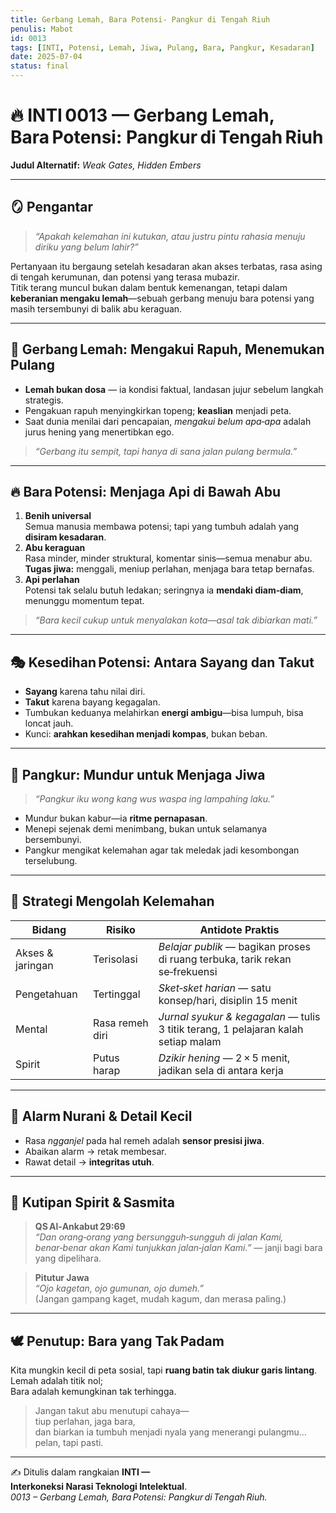 ```yaml
---
title: Gerbang Lemah, Bara Potensi- Pangkur di Tengah Riuh
penulis: Mabot
id: 0013
tags: [INTI, Potensi, Lemah, Jiwa, Pulang, Bara, Pangkur, Kesadaran]
date: 2025-07-04
status: final
---
```


# 🔥 INTI 0013 — Gerbang Lemah, Bara Potensi: Pangkur di Tengah Riuh  
**Judul Alternatif:** *Weak Gates, Hidden Embers*

---

## 🪞 Pengantar

> *“Apakah kelemahan ini kutukan, atau justru pintu rahasia menuju diriku yang belum lahir?”*

Pertanyaan itu bergaung setelah kesadaran akan akses terbatas, rasa asing di tengah kerumunan, dan potensi yang terasa mubazir.  
Titik terang muncul bukan dalam bentuk kemenangan, tetapi dalam **keberanian mengaku lemah**—sebuah gerbang menuju bara potensi yang masih tersembunyi di balik abu keraguan.

---

## 🌌 Gerbang Lemah: Mengakui Rapuh, Menemukan Pulang

- **Lemah bukan dosa** — ia kondisi faktual, landasan jujur sebelum langkah strategis.  
- Pengakuan rapuh menyingkirkan topeng; **keaslian** menjadi peta.  
- Saat dunia menilai dari pencapaian, *mengakui belum apa‑apa* adalah jurus hening yang menertibkan ego.

> *“Gerbang itu sempit, tapi hanya di sana jalan pulang bermula.”*

---

## 🔥 Bara Potensi: Menjaga Api di Bawah Abu

1. **Benih universal**  
   Semua manusia membawa potensi; tapi yang tumbuh adalah yang **disiram kesadaran**.
2. **Abu keraguan**  
   Rasa minder, minder struktural, komentar sinis—semua menabur abu.  
   **Tugas jiwa:** menggali, meniup perlahan, menjaga bara tetap bernafas.
3. **Api perlahan**  
   Potensi tak selalu butuh ledakan; seringnya ia **mendaki diam‑diam**, menunggu momentum tepat.

> *“Bara kecil cukup untuk menyalakan kota—asal tak dibiarkan mati.”*

---

## 🎭 Kesedihan Potensi: Antara Sayang dan Takut

- **Sayang** karena tahu nilai diri.  
- **Takut** karena bayang kegagalan.  
- Tumbukan keduanya melahirkan **energi ambigu**—bisa lumpuh, bisa loncat jauh.  
- Kunci: **arahkan kesedihan menjadi kompas**, bukan beban.

---

## 🤝 Pangkur: Mundur untuk Menjaga Jiwa

> *“Pangkur iku wong kang wus waspa ing lampahing laku.”*

- Mundur bukan kabur—ia **ritme pernapasan**.  
- Menepi sejenak demi menimbang, bukan untuk selamanya bersembunyi.  
- Pangkur mengikat kelemahan agar tak meledak jadi kesombongan terselubung.

---

## 🌱 Strategi Mengolah Kelemahan

| Bidang | Risiko | Antidote Praktis |
| --- | --- | --- |
| Akses & jaringan | Terisolasi | *Belajar publik* — bagikan proses di ruang terbuka, tarik rekan se‑frekuensi |
| Pengetahuan | Tertinggal | *Sket‑sket harian* — satu konsep/hari, disiplin 15 menit |
| Mental | Rasa remeh diri | *Jurnal syukur & kegagalan* — tulis 3 titik terang, 1 pelajaran kalah setiap malam |
| Spirit | Putus harap | *Dzikir hening* — 2 × 5 menit, jadikan sela di antara kerja |

---

## 🧭 Alarm Nurani & Detail Kecil

- Rasa *ngganjel* pada hal remeh adalah **sensor presisi jiwa**.  
- Abaikan alarm → retak membesar.  
- Rawat detail → **integritas utuh**.

---

## 📜 Kutipan Spirit & Sasmita

> **QS Al‑Ankabut 29:69**  
> *“Dan orang‑orang yang bersungguh‑sungguh di jalan Kami, benar‑benar akan Kami tunjukkan jalan‑jalan Kami.”* — janji bagi bara yang dipelihara.

> **Pitutur Jawa**  
> *“Ojo kagetan, ojo gumunan, ojo dumeh.”*  
> (Jangan gampang kaget, mudah kagum, dan merasa paling.)

---

## 🕊️ Penutup: Bara yang Tak Padam

Kita mungkin kecil di peta sosial, tapi **ruang batin tak diukur garis lintang**.  
Lemah adalah titik nol;  
Bara adalah kemungkinan tak terhingga.

> Jangan takut abu menutupi cahaya—  
> tiup perlahan, jaga bara,  
> dan biarkan ia tumbuh menjadi nyala yang menerangi pulangmu…  
> pelan, tapi pasti.

---

✍️ Ditulis dalam rangkaian **INTI — Interkoneksi Narasi Teknologi Intelektual**.  
*0013 – Gerbang Lemah, Bara Potensi: Pangkur di Tengah Riuh.*
